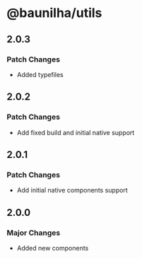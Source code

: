 # @baunilha/utils

## 2.0.3

### Patch Changes

- Added typefiles

## 2.0.2

### Patch Changes

- Add fixed build and initial native support

## 2.0.1

### Patch Changes

- Add initial native components support

## 2.0.0

### Major Changes

- Added new components
